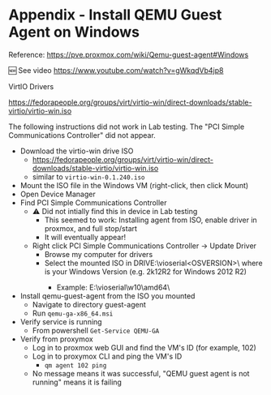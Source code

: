 # Appendix - Install QEMU Guest Agent on Windows
Reference: https://pve.proxmox.com/wiki/Qemu-guest-agent#Windows

🆕 See video https://www.youtube.com/watch?v=gWkqdVb4jp8

VirtIO Drivers

https://fedorapeople.org/groups/virt/virtio-win/direct-downloads/stable-virtio/virtio-win.iso


The following instructions did not work in Lab testing. The "PCI Simple Communications Controller" did not appear.

- Download the virtio-win drive ISO
  - https://fedorapeople.org/groups/virt/virtio-win/direct-downloads/stable-virtio/virtio-win.iso
  - similar to `virtio-win-0.1.240.iso`
- Mount the ISO file in the Windows VM (right-click, then click Mount)
- Open Device Manager
- Find PCI Simple Communications Controller
  - ⚠️ Did not intially find this in device in Lab testing
    - This seemed to work: Installing agent from ISO, enable driver in proxmox, and full stop/start
    - It will eventually appear!
  - Right click PCI Simple Communications Controller -> Update Driver
    - Browse my computer for drivers
    - Select the mounted ISO in DRIVE:\vioserial\<OSVERSION>\ where <OSVERSION> is your Windows Version (e.g. 2k12R2 for Windows 2012 R2)
      - Example: E:\vioserial\w10\amd64\
- Install qemu-guest-agent from the ISO you mounted
  - Navigate to directory guest-agent
  - Run `qemu-ga-x86_64.msi`
- Verify service is running
  - From powershell `Get-Service QEMU-GA`
- Verify from proxymox
  - Log in to proxmox web GUI and find the VM's ID (for example, 102)
  - Log in to proxymox CLI and ping the VM's ID
    - `qm agent 102 ping`
  - No message means it was successful, "QEMU guest agent is not running" means it is failing
